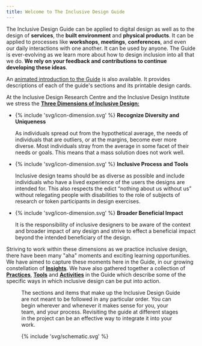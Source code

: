 ```yaml
---
title: Welcome to The Inclusive Design Guide
---
```


The Inclusive Design Guide can be applied to digital design as well as to the design of **services**, the **built
environment** and **physical products**. It can be applied to processes like **workshops**, **meetings**,
**conferences**, and even our daily interactions with one another. It can be used by anyone. The Guide is ever-evolving
as we learn more about how to design inclusion into all that we do. **We rely on your feedback and contributions to
continue developing these ideas**.

An [animated introduction to the Guide](https://www.youtube.com/watch?v=ESyrapafICE) is also available. It provides
descriptions of each of the guide's sections and its printable design cards.

<div class="idg-highlight-section" id="idg-index-dimensions-list">

At the Inclusive Design Research Centre and the Inclusive Design Institute we stress the [**Three Dimensions of
Inclusive
Design:**](http://idrc.ocadu.ca/about-the-idrc/49-resources/online-resources/articles-and-papers/443-whatisinclusivedesign)

* {% include 'svg/icon-dimension.svg' %} **Recognize Diversity and Uniqueness**

  As individuals spread out from the hypothetical average, the needs of individuals that are outliers, or at the
  margins, become ever more diverse. Most individuals stray from the average in some facet of their needs or goals. This
  means that a mass solution does not work well.

* {% include 'svg/icon-dimension.svg' %} **Inclusive Process and Tools**

  Inclusive design teams should be as diverse as possible and include individuals who have a lived experience of the
  users the designs are intended for.  This also respects the edict “nothing about us without us” without relegating
  people with disabilities to the role of subjects of research or token participants in design exercises.</p>

* {% include 'svg/icon-dimension.svg' %} **Broader Beneficial Impact**

  It is the responsibility of inclusive designers to be aware of the context and broader impact of any design and strive
  to effect a beneficial impact beyond the intended beneficiary of the design.

</div>

Striving to work within these dimensions as we practice inclusive design, there have been many "aha" moments and
exciting learning opportunities. We have aimed to capture these moments here in the Guide, in our growing constellation
of [**Insights**](./insights/). We have also gathered together a collection of [**Practices**](./practices/),
[**Tools**](./tools/) and [**Activities**](./activities/) in the Guide which describe some of the specific ways in which
inclusive design can be put into action.

<div class="idg-highlight-section row">
  <figure>
  <figcaption class="small-12 medium-6 large-8 column">

  The sections and items that make up the Inclusive Design Guide are not meant to be followed in any particular order.
  You can begin wherever and whenever it makes sense for you, your team, and your process. Revisiting the guide at
  different stages in the project can be an effective way to integrate it into your work.

  </figcaption>
  <span class="small-12 medium-6 large-4 column"> {% include 'svg/schematic.svg' %} </span>
  </figure>
</div>
